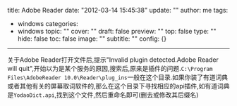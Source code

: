 title: Adobe Reader
date: "2012-03-14 15:45:38"
update: ""
author: me
tags:
- windows
categories:
- windows
topic: ""
cover: ""
draft: false
preview: ""
top: false
type: ""
hide: false
toc: false
image: ""
subtitle: ""
config: {}


---



关于Adobe Reader打开文件后,提示"Invalid plugin detected.Adobe Reader will quit",开始以为是某个服务的原因,搜索后,原来是插件的问题.`C:\Program Files\AdobeReader 10.0\Reader\plug_ins`一般在这个目录.如果你装了有道词典或者其他有关的屏幕取词软件的,那么在这个目录下寻找相应的api插件,如有道词典是`YodaoDict.api`,找到这个文件,然后重命名即可(删去或修改其后缀名)
